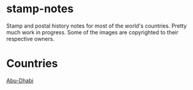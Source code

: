 stamp-notes
===========

Stamp and postal history notes for most of the world's countries. Pretty much work
in progress. Some of the images are copyrighted to their respective owners.

Countries
=========

[Abu-Dhabi](https://github.com/yannisl/stamp-notes/abu-dhabi/introduction.dat)

